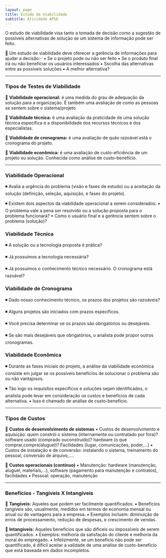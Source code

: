 ```yaml
---
layout: page
title: Estudo de Viabilidade
subtitle: Atividade APSE
---
```


  
O estudo de viabilidade visa tanto a tomada de decisão como a sugestão de possíveis alternativas de solução se um sistema de informação pode ser feito.

 Um estudo de viabilidade deve oferecer a gerência de informações para ajudar a decisão:··
 ▪ Se o projeto pode ou não ser feito
 ▪ Se o produto final irá ou não beneficiar os usuários interessados
 ▪ Sscolha das alternativas entre as possíveis soluções
 ▪ A melhor alternativa?
 

 
 ---

### Tipos de Testes de Viabilidade



🔹 **Viabilidade operacional:** é uma medida do grau de adequação da solução para a organização. É também uma avaliação de como as pessoas se sentem sobre o sistema/projeto<br>

🔹 **Viabilidade técnica:** é uma avaliação da praticidade de uma solução técnica específica e a disponibilidade dos recursos técnicos e dos especialistas.<br>

🔹 **Viabilidade de cronograma:** é uma avaliação de quão razoável está o cronograma do projeto.<br>

🔹 **Viabilidade econômica:** é uma avaliação de custo-eficiência de um projeto ou solução. Conhecida como análise de custo-benefício.<br>



---

### Viabilidade Operacional


◾ Avalia a urgência do problema (visão e fases de estudo) ou a aceitação da solução (definição, seleção, aquisição, e fases do projeto).

◾ Existem dois aspectos da viabilidade operacional a serem considerados:
  ▪ O problema vale a pena ser resolvido ou a solução proposta para o problema funcionará?
  ▪ Como o usuário final e a gerência sentem sobre o problema (solução)?

  
### Viabilidade Técnica

◾ A solução ou a tecnologia proposta é prática?

◾ Já possuímos a tecnologia necessária?

◾ Já possuímos o conhecimento técnico necessário. O cronograma está razoável?


### Viabilidade de Cronograma


◾ Dado nosso conhecimento técnico, os prazos dos projetos são razoáveis?

◾ Alguns projetos são iniciados com prazos específicos.

◾ Você precisa determinar se os prazos são obrigatórios ou desejáveis.

◾ Se são mais desejáveis que obrigatórios, o analista pode propor outros cronogramas.



### Viabilidade Econômica

◾ Durante as fases iniciais do projeto, a análise da viabilidade econômica consiste em julgar se os possíveis benefícios de solucionar o problema são ou não vantajosos.

◾ Tão logo os requisitos específicos e soluções sejam identificados, o analista pode levar em consideração os custos e benefícios de cada alternativa.
  ▪ Isso é chamado de análise de custo-benefício.


---

### Tipos de Custos


🔹 **Custos de desenvolvimento de sistemas**
  ▪ Custos de desenvolvimento e aquisição: quem constrói o sistema (internamente ou contratado por fora)? software usado (comprado ouconstruído)? hardware (o que     comprar,compra/aluguel)? Facilidades (lugar, comunicações, poder,...)
 ▪ Custos de instalação e de conversão: instalando o sistema, treinamento do pessoal, conversão de arquivo,....
 
🔹 **Custos operacionais (contínuo)**
 ▪ Manutenção: hardware (manutenção, aluguel, materiais,...), software (pagamento para manutenção e contratos), facilidades
 ▪ Pessoal: operação, manutenção
 
 </div>
 
 ---

### Benefícios - Tangíveis X Intangíveis

🔹 **Tangíveis:** Aqueles que podem ser facilmente quantificados.
  ▪ Benefícios tangíveis são, usualmente, medidos em termos de economia mensal ou anual ou de vantagens para a empresa.
  ▪ Exemplos incluem: diminuição de erros de processamento, redução de despesas, e crescimento de vendas.

🔹 **Intangíveis:** Aqueles benefícios que são difíceis ou impossíveis de serem quantificados.
  ▪ Exemplos: melhoria da satisfação do cliente e melhoria da moral do empregado.
  ▪ Infelizmente, se um benefício não pode ser quantificado, é difícil aceitar a validade de uma análise de custo-benefício que está baseada em dados incompletos.



